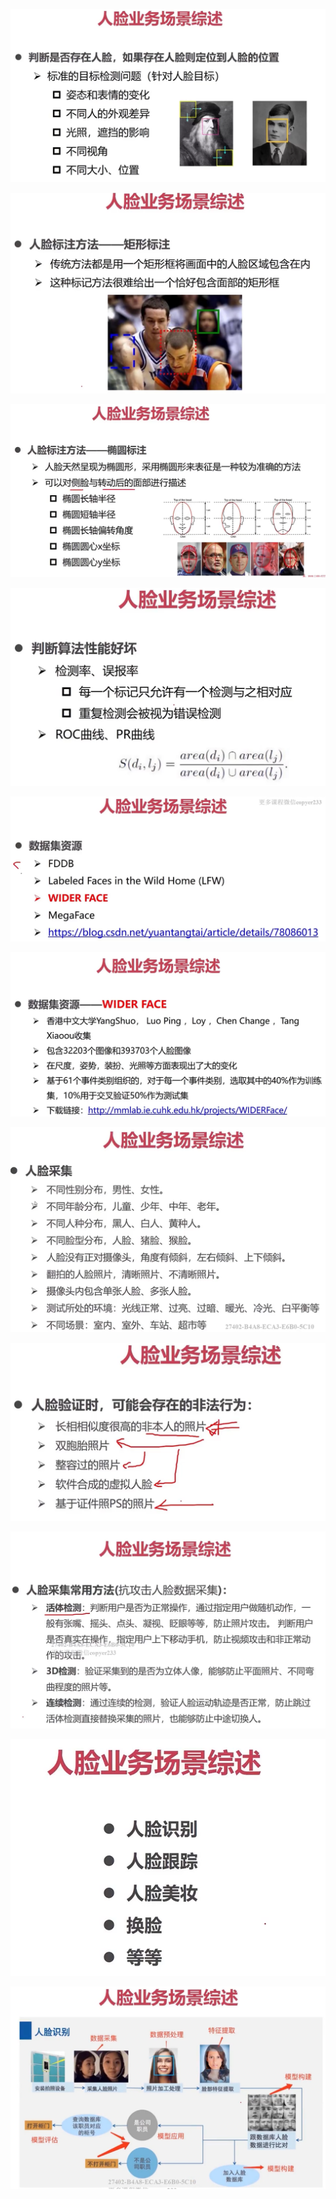 ![](assets/2022-04-27-15-45-04-image.png)

![](assets/2022-04-27-15-47-52-image.png)

![](assets/2022-04-27-15-48-49-image.png)

![](assets/2022-04-27-15-49-38-image.png)

![](assets/2022-04-27-15-54-00-image.png)

![](assets/2022-04-27-15-54-49-image.png)

![](assets/2022-04-27-15-56-04-image.png)

![](assets/2022-04-27-15-57-41-image.png)

![](assets/2022-04-27-15-57-58-image.png)

![](assets/2022-04-27-15-58-53-image.png)

![](assets/2022-04-27-15-59-11-image.png)
